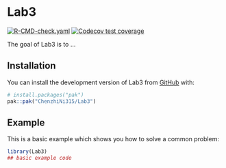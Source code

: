 
# Lab3

<!-- badges: start -->
[![R-CMD-check.yaml](https://github.com/ChenzhiNi315/Lab3/actions/workflows/R-CMD-check.yaml/badge.svg)](https://github.com/ChenzhiNi315/Lab3/actions/workflows/R-CMD-check.yaml)
[![Codecov test coverage](https://codecov.io/gh/ChenzhiNi315/Lab3/graph/badge.svg)](https://app.codecov.io/gh/ChenzhiNi315/Lab3)
<!-- badges: end -->

The goal of Lab3 is to ...

## Installation

You can install the development version of Lab3 from [GitHub](https://github.com/) with:

``` r
# install.packages("pak")
pak::pak("ChenzhiNi315/Lab3")
```

## Example

This is a basic example which shows you how to solve a common problem:

``` r
library(Lab3)
## basic example code
```

